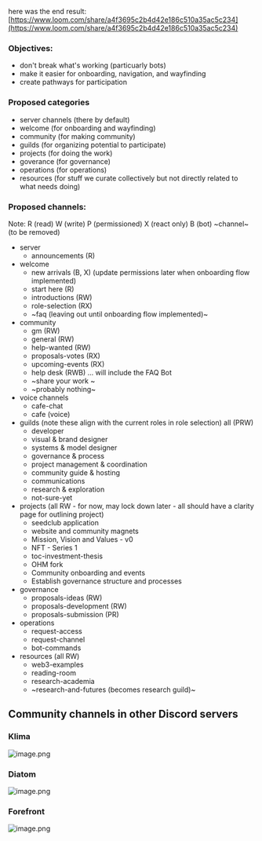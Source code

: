 here was the end result: [https://www.loom.com/share/a4f3695c2b4d42e186c510a35ac5c234](https://www.loom.com/share/a4f3695c2b4d42e186c510a35ac5c234) 
### Objectives:
- don't break what's working (particuarly bots)
- make it easier for onboarding, navigation, and wayfinding
- create pathways for participation


### Proposed categories
- server channels (there by default)
- welcome (for onboarding and wayfinding)
- community (for making community)
- guilds (for organizing potential to participate)
- projects (for doing the work)
- goverance (for governance)
- operations (for operations)
- resources (for stuff we curate collectively but not directly related to what needs doing)

### Proposed channels:
Note: R (read) W (write) P (permissioned) X (react only) B (bot) ~channel~ (to be removed)
- server
	- announcements (R)
- welcome
	- new arrivals (B, X) (update permissions later when onboarding flow implemented)
	- start here (R)
	- introductions (RW)
	- role-selection (RX)
	- ~faq (leaving out until onboarding flow implemented)~
- community
	- gm (RW)
	- general (RW)
	- help-wanted (RW)
	- proposals-votes (RX)
	- upcoming-events (RX)
	- help desk (RWB) ... will include the FAQ Bot
	- ~share your work ~
	- ~probably nothing~
- voice channels
	- cafe-chat
	- cafe (voice)
- guilds (note these align with the current roles in role selection) all (PRW)
	- developer
	- visual & brand designer 
	- systems & model designer
	- governance & process
	- project management & coordination
	- community guide & hosting
	- communications
	- research & exploration
	- not-sure-yet
- projects (all RW - for now, may lock down later - all should have a clarity page for outlining project)
	- seedclub application
	- website and community magnets
	- Mission, Vision and Values - v0
	- NFT - Series 1
	- toc-investment-thesis
	- OHM fork
	- Community onboarding and events
	- Establish governance structure and processes
- governance 
	- proposals-ideas (RW)
	- proposals-development (RW)
	- proposals-submission (PR)
- operations
	- request-access
	- request-channel
	- bot-commands
- resources (all RW)
	- web3-examples
	- reading-room
	- research-academia
	- ~research-and-futures (becomes research guild)~




## Community channels in other Discord servers
### Klima

![image.png](../../../Resources/677e7d23-cd6d-49e8-bd99-0a6aa5941c15.png)
### Diatom

![image.png](../../../Resources/ee357682-5c28-4013-b0d2-48dd4ed1c94f.png)
### Forefront

![image.png](../../../Resources/3a790d51-fea2-46d9-9054-a2270d15e98a.png)